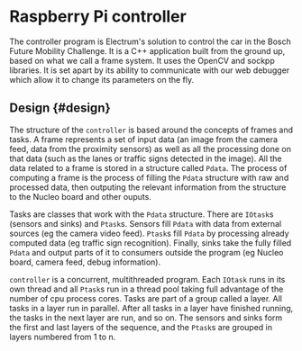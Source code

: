 Raspberry Pi controller
============

The controller program is Electrum's solution to control the car in the Bosch Future Mobility Challenge. It is a C++
application built from the ground up, based on what we call a frame system. It uses the OpenCV and sockpp libraries.
It is set apart by its ability to communicate with our web debugger which allow it to change its parameters on the fly.

Design {#design}
------

The structure of the `controller` is based around the concepts of
frames and tasks. A frame represents a set of input data (an image
from the camera feed, data from the proximity sensors) as well as all
the processing done on that data (such as the lanes or traffic
signs detected in the image). All the data related to a frame is
stored in a structure called `Pdata`. The process of computing a frame
is the process of filling the `Pdata` structure with raw and
processed data, then outputing the relevant information from the
structure to the Nucleo board and other ouputs.

Tasks are classes that work with the `Pdata` structure. There are
`IOtask`s (sensors and sinks) and `Ptask`s. Sensors fill `Pdata`
with data from external sources (eg the camera video feed).
`Ptask`s fill `Pdata` by processing already computed data (eg
traffic sign recognition). Finally, sinks take the fully filled
`Pdata` and output parts of it to consumers outside the program
(eg Nucleo board, camera feed, debug information).

`controller` is a concurrent, multithreaded program. Each `IOtask`
runs in its own thread and all `Ptask`s run in a thread pool taking
full advantage of the number of cpu process cores. Tasks are part of
a group called a layer. All tasks in a layer run in parallel. After
all tasks in a layer have finished running, the tasks in the next
layer are run, and so on. The sensors and sinks form the first and
last layers of the sequence, and the `Ptask`s are grouped in layers
numbered from 1 to n.
